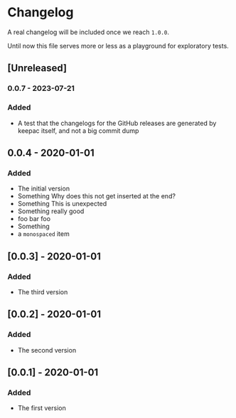 # Changelog

A real changelog will be included once we reach `1.0.0`.

Until now this file serves more or less as a playground for exploratory tests.

## [Unreleased]

### 0.0.7 - 2023-07-21

### Added

- A test that the changelogs for the GitHub releases are generated by keepac itself, and not a big commit dump

## 0.0.4 - 2020-01-01

### Added

- The initial version
- Something Why does this not get inserted at the end?
- Something This is unexpected
- Something really good
- foo bar foo
- Something
- a `monospaced` item

## [0.0.3] - 2020-01-01

### Added

- The third version

## [0.0.2] - 2020-01-01

### Added

- The second version

## [0.0.1] - 2020-01-01

### Added

- The first version
